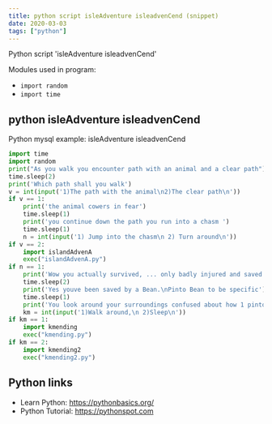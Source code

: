 ```yaml
---
title: python script isleAdventure isleadvenCend (snippet)
date: 2020-03-03
tags: ["python"]
---
```

Python script 'isleAdventure isleadvenCend'


Modules used in program: 
* `import random`
* `import time`

## python isleAdventure isleadvenCend

Python mysql example: isleAdventure isleadvenCend

```python
import time
import random
print("As you walk you encounter path with an animal and a clear path")
time.sleep(2)
print('Which path shall you walk')
v = int(input('1)The path with the animal\n2)The clear path\n'))
if v == 1:
    print('the animal cowers in fear')
    time.sleep(1)
    print('you continue down the path you run into a chasm ')
    time.sleep(1)
    n = int(input('1) Jump into the chasm\n 2) Turn around\n'))
if v == 2:
    import islandAdvenA
    exec("islandAdvenA.py")
if n == 1:
    print('Wow you actually survived, ... only badly injured and saved by some random Bean')
    time.sleep(2)
    print('Yes youve been saved by a Bean.\nPinto Bean to be specific')
    time.sleep(1)
    print('You look around your surroundings confused about how 1 pinto bean saved you from dying')
    km = int(input('1)Walk around,\n 2)Sleep\n'))
if km == 1: 
    import kmending
    exec("kmending.py")
if km == 2:
    import kmending2
    exec("kmending2.py")

```

## Python links

- Learn Python: https://pythonbasics.org/
- Python Tutorial: https://pythonspot.com
